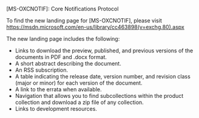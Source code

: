 [MS-OXCNOTIF]: Core Notifications Protocol

To find the new landing page for [MS-OXCNOTIF], please visit https://msdn.microsoft.com/en-us/library/cc463898(v=exchg.80).aspx

The new landing page includes the following:
- Links to download the preview, published, and previous versions of the documents in PDF and .docx format.
- A short abstract describing the document.
- An RSS subscription.
- A table indicating the release date, version number, and revision class (major or minor) for each version of the document. 
- A link to the errata when available.
- Navigation that allows you to find subcollections within the product collection and download a zip file of any collection.
- Links to development resources.